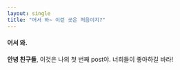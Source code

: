 ```yaml
---
layout: single
title: "어서 와~ 이런 곳은 처음이지?"
---
```


#### 어서 와.

**안녕 친구들**, 이것은 나의 첫 번째 post야.
너희들이 좋아하길 바라!

